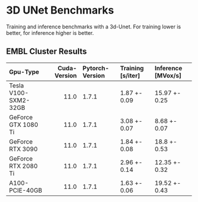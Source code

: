 # 3D UNet Benchmarks

Training and inference benchmarks with a 3d-Unet.
For training lower is better, for inference higher is better.

## EMBL Cluster Results

| Gpu-Type             |   Cuda-Version | Pytorch-Version   | Training [s/iter]   | Inference [MVox/s]   |
|:---------------------|---------------:|:------------------|:--------------------|:---------------------|
| Tesla V100-SXM2-32GB |           11.0 | 1.7.1             | 1.87 +- 0.09        | 15.97 +- 0.25        |
| GeForce GTX 1080 Ti  |           11.0 | 1.7.1             | 3.08 +- 0.07        | 8.68 +- 0.07         |
| GeForce RTX 3090     |           11.0 | 1.7.1             | 1.84 +- 0.08        | 18.8 +- 0.53         |
| GeForce RTX 2080 Ti  |           11.0 | 1.7.1             | 2.96 +- 0.14        | 12.35 +- 0.32        |
| A100-PCIE-40GB       |           11.0 | 1.7.1             | 1.63 +- 0.06        | 19.52 +- 0.43        |
